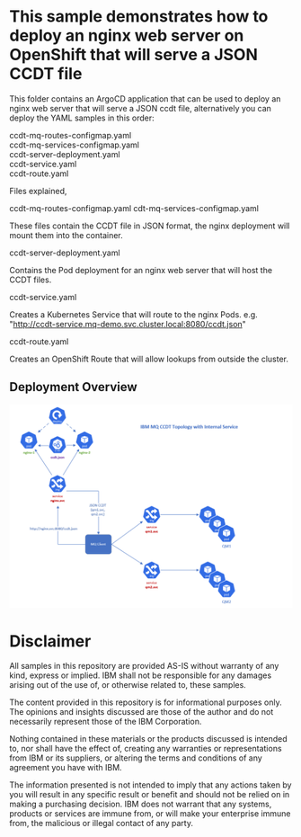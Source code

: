 # This sample demonstrates how to deploy an nginx web server on OpenShift that will serve a JSON CCDT file

This folder contains an ArgoCD application that can be used to deploy an nginx web server that will serve a JSON ccdt file, alternatively you can deploy the YAML samples in this order:

ccdt-mq-routes-configmap.yaml  
ccdt-mq-services-configmap.yaml  
ccdt-server-deployment.yaml  
ccdt-service.yaml  
ccdt-route.yaml  

Files explained,

ccdt-mq-routes-configmap.yaml
cdt-mq-services-configmap.yaml

These files contain the CCDT file in JSON format, the nginx deployment will mount them into the container.

ccdt-server-deployment.yaml

Contains the Pod deployment for an nginx web server that will host the CCDT files.

ccdt-service.yaml

Creates a Kubernetes Service that will route to the nginx Pods. e.g. "http://ccdt-service.mq-demo.svc.cluster.local:8080/ccdt.json"

ccdt-route.yaml

Creates an OpenShift Route that will allow lookups from outside the cluster.

## Deployment Overview

![alt text](https://github.com/ibm-messaging/mq-gitops-samples/blob/main/ccdt-deployment/images/nginx-deploy.png)


# Disclaimer  
All samples in this repository are provided AS-IS without warranty of any kind, express or implied.  IBM shall not be responsible for any damages arising out of the use of, or otherwise related to, these samples.

The content provided in this repository is for informational purposes only. The opinions and insights discussed are those of the author and do not necessarily represent those of the IBM Corporation.

Nothing contained in these materials or the products discussed is intended to, nor shall have the effect of, creating any warranties or representations from IBM or its suppliers, or altering the terms and conditions of any agreement you have with IBM.

The information presented is not intended to imply that any actions taken by you will result in any specific result or benefit and should not be relied on in making a purchasing decision. IBM does not warrant that any systems, products or services are immune from, or will make your enterprise immune from, the malicious or illegal contact of any party.

